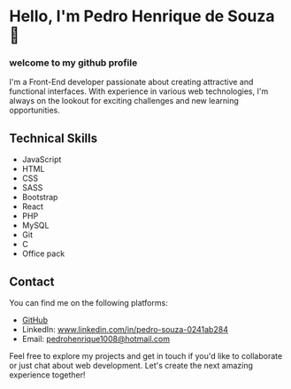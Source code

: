 # Hello, I'm Pedro Henrique de Souza 👋
### welcome to my github profile 

I'm a Front-End developer passionate about creating attractive and functional interfaces. With experience in various web technologies, I'm always on the lookout for exciting challenges and new learning opportunities.

## Technical Skills

- JavaScript
- HTML
- CSS
- SASS
- Bootstrap
- React
- PHP
- MySQL
- Git
- C
- Office pack

<!--## Projects

Here are some of my most recent projects:

- [Project 1](link-to-project-1): Brief description of project 1.
- [Project 2](link-to-project-2): Brief description of project 2.
- [Project 3](link-to-project-3): Brief description of project 3.
-->
## Contact

You can find me on the following platforms:

- [GitHub](https://github.com/Pedro-H108)
- LinkedIn: www.linkedin.com/in/pedro-souza-0241ab284
- Email: pedrohenrique1008@hotmail.com

Feel free to explore my projects and get in touch if you'd like to collaborate or just chat about web development. Let's create the next amazing experience together!

